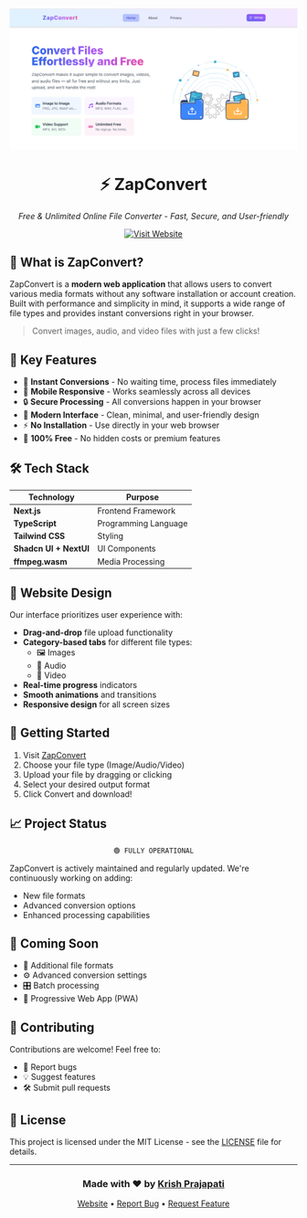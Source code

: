 <div align="center">
  <img src="/public//images//readmeimg.png" alt="ZapConvert Logo" width="700" />
  
  # ⚡ ZapConvert

  <p align="center">
    <em>Free & Unlimited Online File Converter - Fast, Secure, and User-friendly</em>
  </p>

  <p align="center">
    <a href="https://zapconvert.vercel.app" target="_blank">
      <img src="https://img.shields.io/badge/Visit-ZapConvert-blue?style=for-the-badge&logo=vercel" alt="Visit Website" />
    </a>
  </p>
</div>

## 🌟 What is ZapConvert?

ZapConvert is a **modern web application** that allows users to convert various media formats without any software installation or account creation. Built with performance and simplicity in mind, it supports a wide range of file types and provides instant conversions right in your browser.

> Convert images, audio, and video files with just a few clicks!

## 🎯 Key Features

- 🚀 **Instant Conversions** - No waiting time, process files immediately
- 📱 **Mobile Responsive** - Works seamlessly across all devices
- 🔒 **Secure Processing** - All conversions happen in your browser
- 🎨 **Modern Interface** - Clean, minimal, and user-friendly design
- ⚡ **No Installation** - Use directly in your web browser
- 💯 **100% Free** - No hidden costs or premium features

## 🛠️ Tech Stack

<div align="center">

| Technology             | Purpose              |
| ---------------------- | -------------------- |
| **Next.js**            | Frontend Framework   |
| **TypeScript**         | Programming Language |
| **Tailwind CSS**       | Styling              |
| **Shadcn UI + NextUI** | UI Components        |
| **ffmpeg.wasm**        | Media Processing     |

</div>

## 🎨 Website Design

Our interface prioritizes user experience with:

- **Drag-and-drop** file upload functionality
- **Category-based tabs** for different file types:
  - 🖼️ Images
  - 🎵 Audio
  - 🎥 Video
- **Real-time progress** indicators
- **Smooth animations** and transitions
- **Responsive design** for all screen sizes

## 🚀 Getting Started

1. Visit [ZapConvert](https://zapconvert.vercel.app)
2. Choose your file type (Image/Audio/Video)
3. Upload your file by dragging or clicking
4. Select your desired output format
5. Click Convert and download!

## 📈 Project Status

<div align="center">

```txt
🟢 FULLY OPERATIONAL
```

</div>

ZapConvert is actively maintained and regularly updated. We're continuously working on adding:

- New file formats
- Advanced conversion options
- Enhanced processing capabilities

## 🔮 Coming Soon

- 📝 Additional file formats
- ⚙️ Advanced conversion settings
- 🎛️ Batch processing
- 📱 Progressive Web App (PWA)

## 🤝 Contributing

Contributions are welcome! Feel free to:

- 🐛 Report bugs
- 💡 Suggest features
- 🛠️ Submit pull requests

## 📝 License

This project is licensed under the MIT License - see the [LICENSE](LICENSE) file for details.

---

<div align="center">

### Made with ❤️ by [Krish Prajapati](https://github.com/Krishprajapati15)

[Website](https://zapconvert.vercel.app) • [Report Bug](https://github.com/Krishprajapati15/ZapConvert/issues) • [Request Feature](https://github.com/Krishprajapati15/ZapConvert/issues)

</div>
